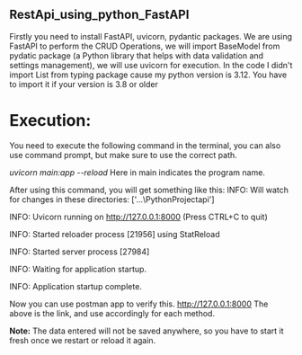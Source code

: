 ## RestApi_using_python_FastAPI

Firstly you need to install FastAPI, uvicorn, pydantic packages.
We are using FastAPI to perform the CRUD Operations, we will import BaseModel from pydatic package (a Python library that helps with data validation and settings management), we will use uvicorn for execution.
In the code I didn't import List from typing package cause my python version is 3.12. You have to import it if your version is  3.8 or older

# Execution:
You need to execute the following command in the terminal, you can also use command prompt, but make sure to use the correct path.

*uvicorn main:app --reload*
Here in main indicates the program name.

After using this command, you will get something like this:
INFO:     Will watch for changes in these directories: ['...\\PythonProjectapi']

INFO:     Uvicorn running on http://127.0.0.1:8000 (Press CTRL+C to quit)

INFO:     Started reloader process [21956] using StatReload

INFO:     Started server process [27984]

INFO:     Waiting for application startup.

INFO:     Application startup complete.

Now you can use postman app to verify this.
http://127.0.0.1:8000
The above is the link, and use accordingly for each method.

**Note:** The data entered will not be saved anywhere, so you have to start it fresh once we restart or reload it again.
